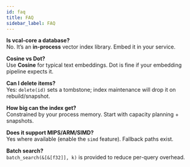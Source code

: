 ```yaml
---
id: faq
title: FAQ
sidebar_label: FAQ
---
```


**Is vcal-core a database?**  
No. It’s an **in-process** vector index library. Embed it in your service.

**Cosine vs Dot?**  
Use **Cosine** for typical text embeddings. Dot is fine if your embedding pipeline expects it.

**Can I delete items?**  
Yes: `delete(id)` sets a tombstone; index maintenance will drop it on rebuild/snapshot.

**How big can the index get?**  
Constrained by your process memory. Start with capacity planning + snapshots.

**Does it support MIPS/ARM/SIMD?**  
Yes where available (enable the `simd` feature). Fallback paths exist.

**Batch search?**  
`batch_search(&[&[f32]], k)` is provided to reduce per-query overhead.

